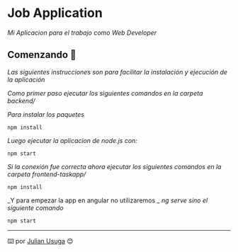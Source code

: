 # Job Application

_Mi Aplicacion para el trabajo como Web Developer_

## Comenzando 🚀

_Las siguientes instrucciones son para facilitar la instalación y ejecución de la aplicación_

_Como primer paso ejecutar los siguientes comandos en la carpeta backend/_

_Para instalar los paquetes_
```
npm install
```

_Luego ejecutar la aplicacion de node.js con:_
```
npm start
```

_Si la conexión fue correcta ahora ejecutar los siguientes comandos en la carpeta frontend-taskapp/_

```
npm install
```

_Y para empezar la app en angular no utilizaremos _ *ng serve* _sino el siguiente comando_
```
npm start
```




---
⌨️ por [Julian Usuga](https://github.com/julian4u0/) 😊